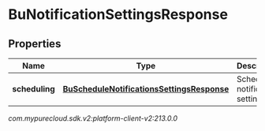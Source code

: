 # BuNotificationSettingsResponse


## Properties

| Name | Type | Description | Notes |
| ------------ | ------------- | ------------- | ------------- |
| **scheduling** | [**BuScheduleNotificationsSettingsResponse**](BuScheduleNotificationsSettingsResponse) | Schedule notification settings |  [optional] |




_com.mypurecloud.sdk.v2:platform-client-v2:213.0.0_
